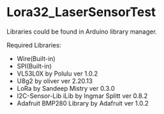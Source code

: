 # Lora32_LaserSensorTest

Libraries could be found in Arduino library manager.

Required Libraries:
* Wire(Built-in)
* SPI(Built-in)
* VL53L0X by Polulu ver 1.0.2
* U8g2 by oliver ver 2.20.13
* LoRa by Sandeep Mistry ver 0.3.0
* I2C-Sensor-Lib iLib by Ingmar Splitt ver 0.8.2
* Adafruit BMP280 Library by Adafruit ver 1.0.2
